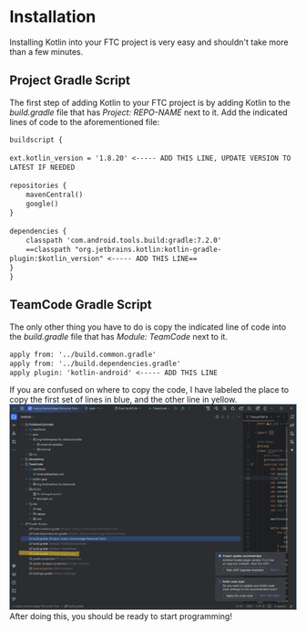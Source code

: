 
# Installation

Installing Kotlin into your FTC project is very easy and shouldn't take more than a few minutes.

## Project Gradle Script

The first step of adding Kotlin to your FTC project is by adding Kotlin to the *build.gradle* file that has *Project: REPO-NAME* next to it. Add the indicated lines of code to the aforementioned file:

    buildscript {

    ext.kotlin_version = '1.8.20' <----- ADD THIS LINE, UPDATE VERSION TO LATEST IF NEEDED

    repositories {
        mavenCentral()
        google()
    }

    dependencies {
        classpath 'com.android.tools.build:gradle:7.2.0'
        ==classpath "org.jetbrains.kotlin:kotlin-gradle-plugin:$kotlin_version" <----- ADD THIS LINE==
    }
    }

## TeamCode Gradle Script

The only other thing you have to do is copy the indicated line of code into the *build.gradle* file that has *Module: TeamCode* next to it.

    apply from: '../build.common.gradle'
    apply from: '../build.dependencies.gradle'
    apply plugin: 'kotlin-android' <----- ADD THIS LINE

If you are confused on where to copy the code, I have labeled the place to copy the first set of lines in blue, and the other line in yellow.
![Please ignore everything else, as this is a preexisting project that has other libraries installed.](/assets/images/installation-gradle.png)
After doing this, you should be ready to start programming!
